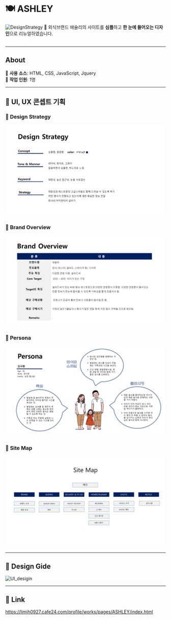 # :plate_with_cutlery: ASHLEY
![DesignStrategy](main.png)
:lollipop: 외식브랜드 애슐리의 사이트를 **심플**하고 **한 눈에 들어오는 디자인**으로 리뉴얼하였습니다.
<br>
<br>

---
## About
:cupcake: **사용 소스**: HTML, CSS, JavaScript, Jquery
<br>
:cupcake: **작업 인원**: 1명
<br>

---
## :fork_and_knife: UI, UX 콘셉트 기획 
### :pizza: **Design Strategy**
![DesignStrategy](./UI,UX_concept_plan/DesignStrategy.PNG)

### :green_salad: **Brand Overview**
![BrandOverview](./UI,UX_concept_plan/BrandOverview.PNG)

### :poultry_leg: **Persona**
![Persona](./UI,UX_concept_plan/Persona.PNG)

### :fried_shrimp: **Site Map**
![SiteMap](./UI,UX_concept_plan/SiteMap.PNG)

---
## :fork_and_knife: Design Gide
![UI_desigin](./UI,UX_concept_plan/UI_desigin.png)

---
## :link: Link
https://limjh0927.cafe24.com/profile/works/pages/ASHLEY/index.html
